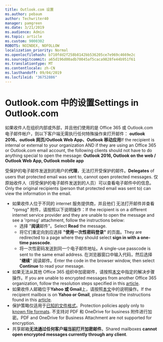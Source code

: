 ```yaml
---
title: Outlook.com 设置
ms.author: pebaum
author: Techwriter40
manager: pamgreen
ms.date: 3/21/2019
ms.audience: Admin
ms.topic: article
ms.custom: 9000302
ROBOTS: NOINDEX, NOFOLLOW
localization_priority: Normal
ms.openlocfilehash: b710fdd2f258b8142bb536205ce7e969c4669e2c
ms.sourcegitcommit: a65d196d00adb70045af5caca9828fe44b951f61
ms.translationtype: MT
ms.contentlocale: zh-CN
ms.lasthandoff: 09/04/2019
ms.locfileid: "36752886"
---
```

# <a name="settings-in-outlookcom"></a><span data-ttu-id="3b717-102">Outlook.com 中的设置</span><span class="sxs-lookup"><span data-stu-id="3b717-102">Settings in Outlook.com</span></span>

<span data-ttu-id="3b717-103">如果收件人在组织内部或外部，并且他们使用的是 Office 365 或 Outlook.com 电子邮件帐户，则以下客户端无需执行任何特殊操作来打开邮件： **outlook 2016、outlook 网页/Outlook Web App、Outlook 移动应用**</span><span class="sxs-lookup"><span data-stu-id="3b717-103">If the recipient is internal or external to your organization AND if they are using an Office 365 or Outlook.com email account, the following clients should not have to do anything special to open the message: **Outlook 2016, Outlook on the web / Outlook Web App, Outlook mobile app**</span></span>

<span data-ttu-id="3b717-104">受保护的电子邮件发送到的用户的**代理**，无法打开受保护的邮件。</span><span class="sxs-lookup"><span data-stu-id="3b717-104">**Delegates** of users that protected email was sent to, cannot open protected messages.</span></span> <span data-ttu-id="3b717-105">仅原始收件人（将受保护的电子邮件发送到的人员）可以查看电子邮件中的信息。</span><span class="sxs-lookup"><span data-stu-id="3b717-105">Only the original recipients (person that protected email was sent to) can view the information in the email.</span></span>

- <span data-ttu-id="3b717-106">如果收件人位于不同的 internet 服务提供商，并且他们&nbsp;无法打开邮件并查看 "rpmsg" 附件，请按照以下说明操作：</span><span class="sxs-lookup"><span data-stu-id="3b717-106">If the recipient is on a different internet service provider and they are&nbsp;unable to open the message and see a 'rpmsg' attachment, follow the instructions below:</span></span>
    - <span data-ttu-id="3b717-107">选择 "**阅读**邮件"。</span><span class="sxs-lookup"><span data-stu-id="3b717-107">Select **Read** the message.</span></span>
    - <span data-ttu-id="3b717-108">将它们重定向到应选择 **"使用一次性密码登录"** 的页面。</span><span class="sxs-lookup"><span data-stu-id="3b717-108">They are redirected to a page where they should select **sign in with a one-time passcode**.</span></span>
    - <span data-ttu-id="3b717-109">将一次性密码发送到同一个电子邮件地址。</span><span class="sxs-lookup"><span data-stu-id="3b717-109">A single-use passcode is sent to the same email address.</span></span> <span data-ttu-id="3b717-110">在浏览器窗口中输入代码，然后选择 "**继续**" 阅读邮件。</span><span class="sxs-lookup"><span data-stu-id="3b717-110">Enter the code in the browser window, then select **Continue** to read your message.</span></span>
- <span data-ttu-id="3b717-111">如果无法从其他 Office 365 组织中加密邮件，请按照[本文](https://support.office.com/article/known-issues-opening-irm-protected-emails-sent-from-users-in-other-office-365-organizations-0dec0593-a05d-4aa2-8445-9311ebab3164)中指定的解决步骤操作。</span><span class="sxs-lookup"><span data-stu-id="3b717-111">If you are unable to encrypted messages from another Office 365 organization, follow the resolution steps specified in this [article](https://support.office.com/article/known-issues-opening-irm-protected-emails-sent-from-users-in-other-office-365-organizations-0dec0593-a05d-4aa2-8445-9311ebab3164).</span></span>
- <span data-ttu-id="3b717-112">如果收件人邮箱位于**Yahoo 或 Gmail**上，请按照[本文](https://support.office.com/article/how-do-i-open-a-protected-message-1157a286-8ecc-4b1e-ac43-2a608fbf3098)中的</span>说明操作。</span><span class="sxs-lookup"><span data-stu-id="3b717-112">If the recipient mailbox is on **Yahoo or Gmail**, please follow the instructions</span> found in this [article](https://support.office.com/article/how-do-i-open-a-protected-message-1157a286-8ecc-4b1e-ac43-2a608fbf3098).</span></span>
- <span data-ttu-id="3b717-113">保护策略仅适用于[已知的文件格式](https://docs.microsoft.com/azure/information-protection/rms-client/client-admin-guide-file-types)。</span><span class="sxs-lookup"><span data-stu-id="3b717-113">Protection policies apply only to [known file formats](https://docs.microsoft.com/azure/information-protection/rms-client/client-admin-guide-file-types).</span></span> <span data-ttu-id="3b717-114">不支持对 PDF 和 OneDrive for business 附件进行加密。</span><span class="sxs-lookup"><span data-stu-id="3b717-114">PDF and OneDrive for Business Attachment are not supported for encryption.</span></span>
- <span data-ttu-id="3b717-115">共享邮箱**无法通过任何客户端当前打开加密邮件**。</span><span class="sxs-lookup"><span data-stu-id="3b717-115">Shared mailboxes **cannot open encrypted messages currently through any client**.</span></span> 
